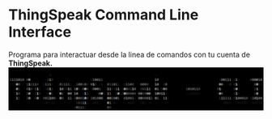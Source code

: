 # ThingSpeak Command Line Interface
Programa para interactuar desde la linea de comandos con tu cuenta de **ThingSpeak.** 
![Title](img/title.png)
